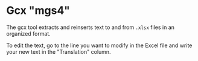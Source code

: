 # Gcx "mgs4"

The gcx tool extracts and reinserts text to and from
`.xlsx` files in an organized format.

To edit the text, go to the line you want to modify in 
the Excel file and write your new text in the "Translation" column.
